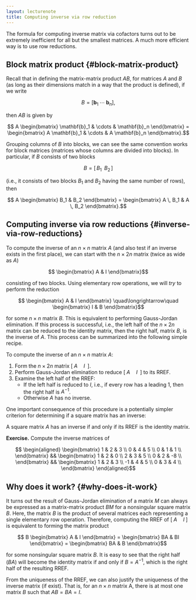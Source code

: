 ```yaml
---
layout: lecturenote
title: Computing inverse via row reduction
---
```


The formula for computing inverse matrix via cofactors turns out to be
extremely inefficient for all but the smallest matrices. A much more
efficient way is to use row reductions.

## Block matrix product {#block-matrix-product}

Recall that in defining the matrix-matrix product $AB$,
for matrices $A$ and $B$
(as long as their dimensions match in a way that the product is defined),
if we write

$$B = [ \mathbf{b}_1 \; \cdots \; \mathbf{b}_n],$$

then $AB$ is given by

$$  A 
    \begin{bmatrix}
        \mathbf{b}_1 &
        \cdots &
        \mathbf{b}_n 
    \end{bmatrix}
    =
    \begin{bmatrix}
        A \mathbf{b}_1 &
        \cdots &
        A \mathbf{b}_n 
    \end{bmatrix}.$$

Grouping columns of $B$ into blocks, we can see
the same convention works for block matrices
(matrices whose columns are divided into blocks).
In particular, if $B$ consists of two blocks

$$B = [ \, B_1 \;\; B_2 \, ]$$

(i.e., it consists of two blocks $B_1$ and $B_2$
having the same number of rows), then

$$  A 
    \begin{bmatrix}
        B_1 & B_2
    \end{bmatrix}
    =
    \begin{bmatrix}
        A \, B_1 &
        A \, B_2
    \end{bmatrix}.$$

## Computing inverse via row reductions {#inverse-via-row-reductions}

To compute the inverse of an $n \times n$ matrix $A$
(and also test if an inverse exists in the first place),
we can start with the $n \times 2n$ matrix
(twice as wide as $A$)

$$  \begin{bmatrix}
        A & I
    \end{bmatrix}$$

consisting of two blocks.
Using elementary row operations, we will *try* to perform
the reduction

$$  \begin{bmatrix}
        A & I
    \end{bmatrix}
    \quad\longrightarrow\quad
    \begin{bmatrix}
        I & B
    \end{bmatrix}$$

for some $n \times n$ matrix $B$.
This is equivalent to performing Gauss-Jordan elimination.
If this process is successful,
i.e., the left half of the $n \times 2n$ matrix can be reduced to
the identity matrix, then the right half, matrix $B$, is the
inverse of $A$.
This process can be summarized into the following simple recipe.

To compute the inverse of an $n \times n$ matrix $A$:

1. Form the $n \times 2n$ matrix $[ \; A \quad I \;\; ]$.
2. Perform Gauss-Jordan elimination to reduce $[ \; A \quad I \;\; ]$
    to its RREF.
3. Examine the left half of the RREF:
    - If the left half is reduced to $I$, i.e., if every row has a
        leading 1, then the right half is $A^{-1}$.
    - Otherwise $A$ has no inverse.

One important consequence of this procedure is a potentially simpler
criterion for determining if a square matrix has an inverse:

A square matrix $A$ has an inverse if and only if its RREF is the
identity matrix.

**Exercise.**
Compute the inverse matrices of

$$  \begin{aligned}
        \begin{bmatrix}
            1 & 2 & 3 \\
            0 & 4 & 5 \\
            0 & 1 & 1 \\
        \end{bmatrix}
        && 
        \begin{bmatrix}
            1 & 2 &  0 \\ 
            2 & 3 &  5 \\
            0 & 2 & -8 \\
        \end{bmatrix}
        && 
        \begin{bmatrix}
                1 & 2 & 3 \\
            -1 & 4 & 5 \\
                0 & 3 & 4 \\
        \end{bmatrix}
    \end{aligned}$$

## Why does it work? {#why-does-it-work}

It turns out the result of Gauss-Jordan elimination of a matrix $M$ can
always be expressed as a matrix-matrix product $BM$ for a nonsingular
square matrix $B$. Here, the matrix $B$ is the product of several
matrices each representing a single elementary row operation. Therefore,
computing the RREF of $[\; A \quad I \;]$ is equivalent to forming the
matrix product

$$  B 
    \begin{bmatrix}
        A & I
    \end{bmatrix}
    = 
    \begin{bmatrix}
        BA & BI
    \end{bmatrix}
    = 
    \begin{bmatrix}
        BA & B
    \end{bmatrix}$$

for some nonsingular square matrix $B$. It is
easy to see that the right half ($BA$) will become the identity matrix
if and only if $B = A^{-1}$, which is the right half of the resulting
RREF.

From the uniqueness of the RREF, we can also justify the uniqueness of
the inverse matrix (if exist). That is, for an $n \times n$ matrix A,
there is at most one matrix $B$ such that $AB = BA = I$.
